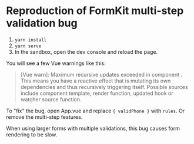 # Reproduction of FormKit multi-step validation bug

1. `yarn install`
2. `yarn serve`
3. In the sandbox, open the dev console and reload the page.

You will see a few Vue warnings like this:

> [Vue warn]: Maximum recursive updates exceeded in component <FormKitSchema>. This means you have a reactive effect that is mutating its own dependencies and thus recursively triggering itself. Possible sources include component template, render function, updated hook or watcher source function.

To "fix" the bug, open App.vue and replace `{ validPhone }` with `rules`. Or remove the multi-step features.

When using larger forms with multiple validations, this bug causes form rendering to be slow.
